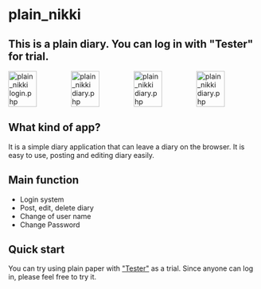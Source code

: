 <h1>plain_nikki</h1>
<h2>This is a plain diary. You can log in with "Tester" for trial.</h2>
<div style="display:flex;">
  <img src="https://user-images.githubusercontent.com/46076511/56129507-4013ae00-5fbd-11e9-9a67-2e6ba02e37d7.jpg" 
       alt="plain_nikki login.php" width=45%>
  <img src="https://user-images.githubusercontent.com/46076511/56129547-60dc0380-5fbd-11e9-87a4-3f24e0cc1eb5.jpg"
       alt="plain_nikki diary.php" width=45%>
  <img src="https://user-images.githubusercontent.com/46076511/56130058-d85e6280-5fbe-11e9-9ce3-968f646478f5.jpg"
       alt="plain_nikki diary.php" width=45%>
  <img src="https://user-images.githubusercontent.com/46076511/56130040-cf6d9100-5fbe-11e9-9f35-91aef91e3a10.jpg"
       alt="plain_nikki diary.php" width=45%>
</div>

## What kind of app?
It is a simple diary application that can leave a diary on the browser.
It is easy to use, posting and editing diary easily.

## Main function
- Login system
- Post, edit, delete diary
- Change of user name
- Change Password

## Quick start
You can try using plain paper with ["Tester"](https://yuto-hino.sakura.ne.jp/) as a trial.
Since anyone can log in, please feel free to try it.
